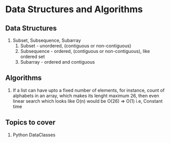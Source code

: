# Data Structures and Algorithms

## Data Structures
1. Subset, Subsequence, Subarray
   1. Subset - unordered, (contiguous or non-contiguous)
   2. Subsequence - ordered, (contiguous or non-contiguous), like ordered set
   3. Subarray - ordered and contiguous

## Algorithms
1. If a list can have upto a fixed number of elements, for instance, count of alphabets in an array, which makes its lenght maximum 26, then even linear search which looks like O(n) would be O(26) => O(1) i.e, Constant time

## Topics to cover
1. Python DataClasses